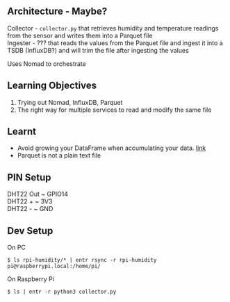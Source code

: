 ## Architecture - Maybe?
Collector - `collector.py` that retrieves humidity and temperature readings from the sensor and writes them into a Parquet file  
Ingester - ??? that reads the values from the Parquet file and ingest it into a TSDB (InfluxDB?) and will trim the file after ingesting the values  


Uses Nomad to orchestrate

## Learning Objectives
1. Trying out Nomad, InfluxDB, Parquet
1. The right way for multiple services to read and modify the same file 

## Learnt
- Avoid growing your DataFrame when accumulating your data. [link](https://stackoverflow.com/a/62734983)
- Parquet is not a plain text file

## PIN Setup
DHT22 Out ~ GPIO14  
DHT22 + ~ 3V3  
DHT22 - ~ GND  

## Dev Setup
On PC 

```$ ls rpi-humidity/* | entr rsync -r rpi-humidity pi@raspberrypi.local:/home/pi/```

On Raspberry Pi

```$ ls | entr -r python3 collector.py```
